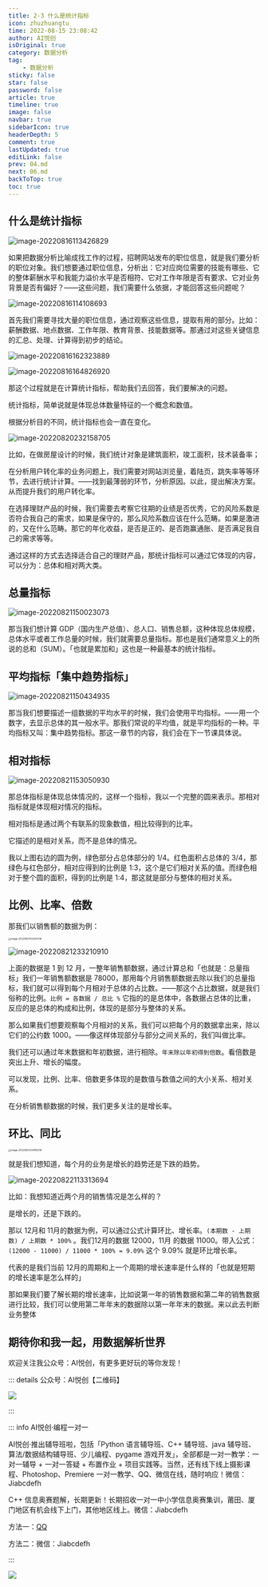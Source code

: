 ```yaml
---
title: 2-3 什么是统计指标
icon: zhuzhuangtu
time: 2022-08-15 23:08:42
author: AI悦创
isOriginal: true
category: 数据分析
tag:
    - 数据分析
sticky: false
star: false
password: false
article: true
timeline: true
image: false
navbar: true
sidebarIcon: true
headerDepth: 5
comment: true
lastUpdated: true
editLink: false
prev: 04.md
next: 06.md
backToTop: true
toc: true
---
```


## 什么是统计指标

![image-20220816113426829](./05.assets/image-20220816113426829.png)

如果把数据分析比喻成找工作的过程，招聘网站发布的职位信息，就是我们要分析的职位对象。我们想要通过职位信息，分析出：它对应岗位需要的技能有哪些、它的整体薪酬水平和我能力溢价水平是否相符、它对工作年限是否有要求、它对业务背景是否有偏好？——这些问题，我们需要什么依据，才能回答这些问题呢？

![image-20220816114108693](./05.assets/image-20220816114108693.png)

首先我们需要寻找大量的职位信息，通过观察这些信息，提取有用的部分。比如：薪酬数据、地点数据、工作年限、教育背景、技能数据等。那通过对这些关键信息的汇总、处理、计算得到初步的结论。

![image-20220816162323889](./05.assets/image-20220816162323889.png)

![image-20220816164826920](./05.assets/image-20220816164826920.png)

那这个过程就是在计算统计指标，帮助我们去回答，我们要解决的问题。

统计指标，简单说就是体现总体数量特征的一个概念和数值。

根据分析目的不同，统计指标也会一直在变化。

![image-20220820232158705](./05.assets/image-20220820232158705.png)

比如，在做房屋设计的时候，我们统计对象是建筑面积，竣工面积，技术装备率；

在分析用户转化率的业务问题上，我们需要对网站浏览量，着陆页，跳失率等等环节，去进行统计计算。——找到最薄弱的环节，分析原因。以此，提出解决方案。从而提升我们的用户转化率。

在选择理财产品的时候，我们需要去考察它往期的业绩是否优秀，它的风险系数是否符合我自己的需求，如果是保守的，那么风险系数应该在什么范畴。如果是激进的，又在什么范畴。那它的年化收益，是否是正的、是否跑赢通胀、是否满足我自己的需求等等。

通过这样的方式去选择适合自己的理财产品，那统计指标可以通过它体现的内容，可以分为：总体和相对两大类。

## 总量指标

![image-20220821150023073](./05.assets/image-20220821150023073.png)

那当我们想计算 GDP（国内生产总值）、总人口、销售总额，这种体现总体规模，总体水平或者工作总量的时候，我们就需要总量指标。那也是我们通常意义上的所说的总和（SUM）。「也就是累加和」这也是一种最基本的统计指标。

## 平均指标「集中趋势指标」

![image-20220821150434935](./05.assets/image-20220821150434935.png)

那当我们想要描述一组数据的平均水平的时候，我们会使用平均指标。——用一个数字，去显示总体的其一般水平。那我们常说的平均值，就是平均指标的一种。平均指标又叫：集中趋势指标。那这一章节的内容，我们会在下一节课具体说。

## 相对指标

![image-20220821153050930](./05.assets/image-20220821153050930.png)

那总体指标是体现总体情况的，这样一个指标，我以一个完整的圆来表示。那相对指标就是体现相对情况的指标。

相对指标是通过两个有联系的现象数值，相比较得到的比率。

它描述的是相对关系，而不是总体的情况。

我以上图右边的圆为例，绿色部分占总体部分的 1/4。红色面积占总体的 3/4，那绿色与红色部分，相对应得到的比例是 1:3，这个是它们相对关系的值。而绿色相对于整个圆的面积，得到的比例是 1:4，那这就是部分与整体的相对关系。

## 比例、比率、倍数

那我们以销售额的数据为例：

<img src="./05.assets/image-20220821153204736.png" alt="image-20220821153204736" style="zoom: 33%;" />

![image-20220821233210910](./05.assets/image-20220821233210910.png)

上面的数据是 1 到 12 月，一整年销售额数据，通过计算总和「也就是：总量指标」我们一年销售额数据是 78000，那用每个月销售额数据去除以我们的总量指标，我们就可以得到每个月相对于总体的占比数。——那这个占比数据，就是我们俗称的比例。`比例 = 各数据 / 总比 %` 它指的的是总体中，各数据占总体的比重，反应的是总体的构成和比例，体现的是部分与整体的关系。

那么如果我们想要观察每个月相对的关系，我们可以把每个月的数据拿出来，除以它们的公约数 1000。——像这样体现部分与部分之间关系的，我们叫做比率。

我们还可以通过年末数据和年初数据，进行相除。`年末除以年初得到倍数`。看倍数是突出上升、增长的幅度。

可以发现，比例、比率、倍数更多体现的是数值与数值之间的大小关系、相对关系。

在分析销售额数据的时候，我们更多关注的是增长率。

## 环比、同比

<img src="./05.assets/image-20220821234956318.png" alt="image-20220821234956318" style="zoom:33%;" />

就是我们想知道，每个月的业务是增长的趋势还是下跌的趋势。

![image-20220822113313694](./05.assets/image-20220822113313694.png)

 比如：我想知道近两个月的销售情况是怎么样的？

是增长的，还是下跌的。

那以 12月和 11月的数据为例，可以通过公式计算环比、增长率。`(本期数 - 上期数) / 上期数 * 100%` 。我们12月的数据 12000，11月 的数据 11000。带入公式：`(12000 - 11000) / 11000 * 100% = 9.09%` 这个 9.09% 就是环比增长率。

代表的是我们当前 12月的周期和上一个周期的增长速率是什么样的「也就是短期的增长速率是怎么样的」

那如果我们要了解长期的增长速率，比如说第一年的销售数据和第二年的销售数据进行比较，我们可以使用第二年年末的数据除以第一年年末的数据。来以此去判断业务整体





















## 期待你和我一起，用数据解析世界

欢迎关注我公众号：AI悦创，有更多更好玩的等你发现！

::: details 公众号：AI悦创【二维码】

![](/gzh.jpg)

:::

::: info AI悦创·编程一对一

AI悦创·推出辅导班啦，包括「Python 语言辅导班、C++ 辅导班、java 辅导班、算法/数据结构辅导班、少儿编程、pygame 游戏开发」，全部都是一对一教学：一对一辅导 + 一对一答疑 + 布置作业 + 项目实践等。当然，还有线下线上摄影课程、Photoshop、Premiere 一对一教学、QQ、微信在线，随时响应！微信：Jiabcdefh

C++ 信息奥赛题解，长期更新！长期招收一对一中小学信息奥赛集训，莆田、厦门地区有机会线下上门，其他地区线上。微信：Jiabcdefh

方法一：[QQ](http://wpa.qq.com/msgrd?v=3&uin=1432803776&site=qq&menu=yes)

方法二：微信：Jiabcdefh

:::

![](/zsxq.jpg)

















